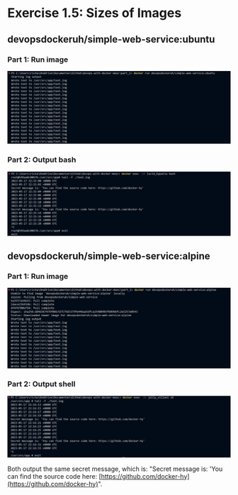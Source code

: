 # Exercise 1.5: Sizes of Images

## devopsdockeruh/simple-web-service:ubuntu
### Part 1: Run image
![Output Exercise 1.5 ubuntu part 1](image/Exercise_1_5_Sizes_of_images_ubuntu_pt1.png)

### Part 2: Output bash 
![Output Exercise 1.5 ubuntu part 2](image/Exercise_1_5_Sizes_of_images_ubuntu_pt2.png)

## devopsdockeruh/simple-web-service:alpine
### Part 1: Run image
![Output Exercise 1.5 alpine part 1](image/Exercise_1_5_Sizes_of_images_alpine_pt1.png)

### Part 2: Output shell  
![Output Exercise 1.5 alpine part 2](image/Exercise_1_5_Sizes_of_images_alpine_pt2.png)

Both output the same secret message, which is: "Secret message is: 'You can find the source code here: [https://github.com/docker-hy](https://github.com/docker-hy)".